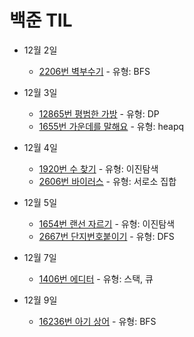 # 백준 TIL

- 12월 2일

  - [2206번 벽부수기](https://github.com/Taewoong-H/algorithm/blob/main/%EB%B0%B1%EC%A4%80/2206%EB%B2%88%20%EB%B2%BD%20%EB%B6%80%EC%88%98%EA%B3%A0%20%EC%9D%B4%EB%8F%99%ED%95%98%EA%B8%B0.py) - 유형: BFS

- 12월 3일

  - [12865번 평범한 가방](https://github.com/Taewoong-H/algorithm/blob/main/%EB%B0%B1%EC%A4%80/12865%EB%B2%88%20%ED%8F%89%EB%B2%94%ED%95%9C%20%EA%B0%80%EB%B0%A9.py) - 유형: DP
  - [1655번 가운데를 말해요](https://github.com/Taewoong-H/algorithm/blob/main/%EB%B0%B1%EC%A4%80/1655%EB%B2%88%20%EA%B0%80%EC%9A%B4%EB%8D%B0%EB%A5%BC%20%EB%A7%90%ED%95%B4%EC%9A%94.py) - 유형: heapq

- 12월 4일

  - [1920번 수 찾기](https://github.com/Taewoong-H/algorithm/blob/main/%EB%B0%B1%EC%A4%80/1920%EB%B2%88%20%EC%88%98%20%EC%B0%BE%EA%B8%B0.py) - 유형: 이진탐색
  - [2606번 바이러스](https://github.com/Taewoong-H/algorithm/blob/main/%EB%B0%B1%EC%A4%80/2606%EB%B2%88%20%EB%B0%94%EC%9D%B4%EB%9F%AC%EC%8A%A4.py) - 유형: 서로소 집합

- 12월 5일

  - [1654번 랜선 자르기](https://github.com/Taewoong-H/algorithm/blob/main/%EB%B0%B1%EC%A4%80/1654%EB%B2%88%20%EB%9E%9C%EC%84%A0%20%EC%9E%90%EB%A5%B4%EA%B8%B0.py) - 유형: 이진탐색
  - [2667번 단지번호붙이기](https://github.com/Taewoong-H/algorithm/blob/main/%EB%B0%B1%EC%A4%80/2667%EB%B2%88%20%EB%8B%A8%EC%A7%80%EB%B2%88%ED%98%B8%EB%B6%99%EC%9D%B4%EA%B8%B0.py) - 유형: DFS

- 12월 7일

  - [1406번 에디터]() - 유형: 스택, 큐

- 12월 9일

  - [16236번 아기 상어]() - 유형: BFS
